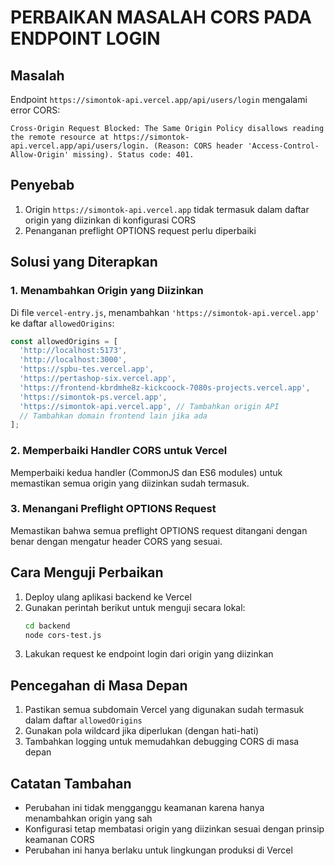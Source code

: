 # PERBAIKAN MASALAH CORS PADA ENDPOINT LOGIN

## Masalah
Endpoint `https://simontok-api.vercel.app/api/users/login` mengalami error CORS:
```
Cross-Origin Request Blocked: The Same Origin Policy disallows reading the remote resource at https://simontok-api.vercel.app/api/users/login. (Reason: CORS header 'Access-Control-Allow-Origin' missing). Status code: 401.
```

## Penyebab
1. Origin `https://simontok-api.vercel.app` tidak termasuk dalam daftar origin yang diizinkan di konfigurasi CORS
2. Penanganan preflight OPTIONS request perlu diperbaiki

## Solusi yang Diterapkan

### 1. Menambahkan Origin yang Diizinkan
Di file `vercel-entry.js`, menambahkan `'https://simontok-api.vercel.app'` ke daftar `allowedOrigins`:

```javascript
const allowedOrigins = [
  'http://localhost:5173',
  'http://localhost:3000',
  'https://spbu-tes.vercel.app',
  'https://pertashop-six.vercel.app',
  'https://frontend-kbrdmhe8z-kickcoock-7080s-projects.vercel.app',
  'https://simontok-ps.vercel.app',
  'https://simontok-api.vercel.app', // Tambahkan origin API
  // Tambahkan domain frontend lain jika ada
];
```

### 2. Memperbaiki Handler CORS untuk Vercel
Memperbaiki kedua handler (CommonJS dan ES6 modules) untuk memastikan semua origin yang diizinkan sudah termasuk.

### 3. Menangani Preflight OPTIONS Request
Memastikan bahwa semua preflight OPTIONS request ditangani dengan benar dengan mengatur header CORS yang sesuai.

## Cara Menguji Perbaikan

1. Deploy ulang aplikasi backend ke Vercel
2. Gunakan perintah berikut untuk menguji secara lokal:
   ```bash
   cd backend
   node cors-test.js
   ```
3. Lakukan request ke endpoint login dari origin yang diizinkan

## Pencegahan di Masa Depan

1. Pastikan semua subdomain Vercel yang digunakan sudah termasuk dalam daftar `allowedOrigins`
2. Gunakan pola wildcard jika diperlukan (dengan hati-hati)
3. Tambahkan logging untuk memudahkan debugging CORS di masa depan

## Catatan Tambahan

- Perubahan ini tidak mengganggu keamanan karena hanya menambahkan origin yang sah
- Konfigurasi tetap membatasi origin yang diizinkan sesuai dengan prinsip keamanan CORS
- Perubahan ini hanya berlaku untuk lingkungan produksi di Vercel